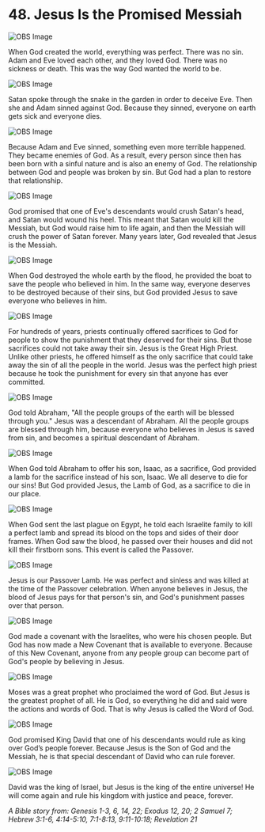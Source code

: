 # 48. Jesus Is the Promised Messiah

![OBS Image](https://cdn.door43.org/obs/jpg/360px/obs-en-48-01.jpg)

When God created the world, everything was perfect. There was no sin. Adam and Eve loved each other, and they loved God. There was no sickness or death. This was the way God wanted the world to be.

![OBS Image](https://cdn.door43.org/obs/jpg/360px/obs-en-48-02.jpg)

Satan spoke through the snake in the garden in order to deceive Eve. Then she and Adam sinned against God. Because they sinned, everyone on earth gets sick and everyone dies.

![OBS Image](https://cdn.door43.org/obs/jpg/360px/obs-en-48-03.jpg)

Because Adam and Eve sinned, something even more terrible happened. They became enemies of God. As a result, every person since then has been born with a sinful nature and is also an enemy of God. The relationship between God and people was broken by sin. But God had a plan to restore that relationship.

![OBS Image](https://cdn.door43.org/obs/jpg/360px/obs-en-48-04.jpg)

God promised that one of Eve's descendants would crush Satan's head, and Satan would wound his heel. This meant that Satan would kill the Messiah, but God would raise him to life again, and then the Messiah will crush the power of Satan forever. Many years later, God revealed that Jesus is the Messiah.

![OBS Image](https://cdn.door43.org/obs/jpg/360px/obs-en-48-05.jpg)

When God destroyed the whole earth by the flood, he provided the boat to save the people who believed in him. In the same way, everyone deserves to be destroyed because of their sins, but God provided Jesus to save everyone who believes in him.

![OBS Image](https://cdn.door43.org/obs/jpg/360px/obs-en-48-06.jpg)

For hundreds of years, priests continually offered sacrifices to God for people to show the punishment that they deserved for their sins. But those sacrifices could not take away their sin. Jesus is the Great High Priest. Unlike other priests, he offered himself as the only sacrifice that could take away the sin of all the people in the world. Jesus was the perfect high priest because he took the punishment for every sin that anyone has ever committed.

![OBS Image](https://cdn.door43.org/obs/jpg/360px/obs-en-48-07.jpg)

God told Abraham, "All the people groups of the earth will be blessed through you." Jesus was a descendant of Abraham. All the people groups are blessed through him, because everyone who believes in Jesus is saved from sin, and becomes a spiritual descendant of Abraham.

![OBS Image](https://cdn.door43.org/obs/jpg/360px/obs-en-48-08.jpg)

When God told Abraham to offer his son, Isaac, as a sacrifice, God provided a lamb for the sacrifice instead of his son, Isaac. We all deserve to die for our sins! But God provided Jesus, the Lamb of God, as a sacrifice to die in our place.

![OBS Image](https://cdn.door43.org/obs/jpg/360px/obs-en-48-09.jpg)

When God sent the last plague on Egypt, he told each Israelite family to kill a perfect lamb and spread its blood on the tops and sides of their door frames. When God saw the blood, he passed over their houses and did not kill their firstborn sons. This event is called the Passover.

![OBS Image](https://cdn.door43.org/obs/jpg/360px/obs-en-48-10.jpg)

Jesus is our Passover Lamb. He was perfect and sinless and was killed at the time of the Passover celebration. When anyone believes in Jesus, the blood of Jesus pays for that person's sin, and God's punishment passes over that person.

![OBS Image](https://cdn.door43.org/obs/jpg/360px/obs-en-48-11.jpg)

God made a covenant with the Israelites, who were his chosen people. But God has now made a New Covenant that is available to everyone. Because of this New Covenant, anyone from any people group can become part of God's people by believing in Jesus.

![OBS Image](https://cdn.door43.org/obs/jpg/360px/obs-en-48-12.jpg)

Moses was a great prophet who proclaimed the word of God. But Jesus is the greatest prophet of all. He is God, so everything he did and said were the actions and words of God. That is why Jesus is called the Word of God.

![OBS Image](https://cdn.door43.org/obs/jpg/360px/obs-en-48-13.jpg)

God promised King David that one of his descendants would rule as king over God’s people forever. Because Jesus is the Son of God and the Messiah, he is that special descendant of David who can rule forever.

![OBS Image](https://cdn.door43.org/obs/jpg/360px/obs-en-48-14.jpg)

David was the king of Israel, but Jesus is the king of the entire universe! He will come again and rule his kingdom with justice and peace, forever.

_A Bible story from: Genesis 1-3, 6, 14, 22; Exodus 12, 20; 2 Samuel 7; Hebrew 3:1-6, 4:14-5:10, 7:1-8:13, 9:11-10:18; Revelation 21_
